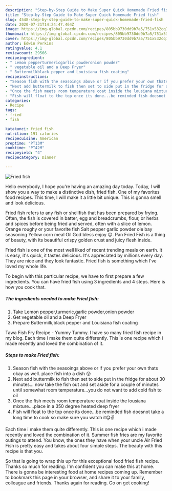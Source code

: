 ```yaml
---
description: "Step-by-Step Guide to Make Super Quick Homemade Fried fish"
title: "Step-by-Step Guide to Make Super Quick Homemade Fried fish"
slug: 4548-step-by-step-guide-to-make-super-quick-homemade-fried-fish
date: 2020-07-21T14:24:47.464Z
image: https://img-global.cpcdn.com/recipes/805bb9730dd9b7a5/751x532cq70/fried-fish-recipe-main-photo.jpg
thumbnail: https://img-global.cpcdn.com/recipes/805bb9730dd9b7a5/751x532cq70/fried-fish-recipe-main-photo.jpg
cover: https://img-global.cpcdn.com/recipes/805bb9730dd9b7a5/751x532cq70/fried-fish-recipe-main-photo.jpg
author: Edwin Perkins
ratingvalue: 4.1
reviewcount: 29566
recipeingredient:
- " Lemon pepperturmericgarlic powderonion powder"
- " vegetable oil and a Deep Fryer"
- " Buttermilkblack pepper and Louisiana fish coating"
recipeinstructions:
- "Season fish with the seasoings above or if you prefer your own thats okay as well. place fish into a dish 😚"
- "Next add buttermilk to fish then set to side put in the fridge for about 30 minutes... now take the fish out and set aside for a couple of minutes until somewhat room temperature...you do not want to add cold fish to oil"
- "Once the fish meets room temperature coat inside the lousiana mixture....place in a 350 degree heated deep fryer"
- "Fish will float to the top once its done...be reminded fish doesnot take a long time to cook so make sure you watch it😋✌"
categories:
- Recipe
tags:
- fried
- fish

katakunci: fried fish 
nutrition: 191 calories
recipecuisine: American
preptime: "PT13M"
cooktime: "PT42M"
recipeyield: "4"
recipecategory: Dinner

---
```



![Fried fish](https://img-global.cpcdn.com/recipes/805bb9730dd9b7a5/751x532cq70/fried-fish-recipe-main-photo.jpg)

Hello everybody, I hope you're having an amazing day today. Today, I will show you a way to make a distinctive dish, fried fish. One of my favorites food recipes. This time, I will make it a little bit unique. This is gonna smell and look delicious.

Fried fish refers to any fish or shellfish that has been prepared by frying. Often, the fish is covered in batter, egg and breadcrumbs, flour, or herbs and spices before being fried and served, often with a slice of lemon. Orange roughy or your favorite fish Salt pepper garlic powder ole bay seasoning Yellow corn meal Oil God bless enjoy 😊. Pan Fried Fish is a thing of beauty, with its beautiful crispy golden crust and juicy flesh inside.

Fried fish is one of the most well liked of recent trending meals on earth. It is easy, it's quick, it tastes delicious. It's appreciated by millions every day. They are nice and they look fantastic. Fried fish is something which I've loved my whole life.


To begin with this particular recipe, we have to first prepare a few ingredients. You can have fried fish using 3 ingredients and 4 steps. Here is how you cook that.

<!--inarticleads1-->

##### The ingredients needed to make Fried fish:

1. Take  Lemon pepper,turmeric,garlic powder,onion powder
1. Get  vegetable oil and a Deep Fryer
1. Prepare  Buttermilk,black pepper and Louisiana fish coating


Tawa Fish Fry Recipe - Yummy Tummy. I have so many fried fish recipe in my blog. Each time i make them quite differently. This is one recipe which i made recently and loved the combination of it. 

<!--inarticleads2-->

##### Steps to make Fried fish:

1. Season fish with the seasoings above or if you prefer your own thats okay as well. place fish into a dish 😚
1. Next add buttermilk to fish then set to side put in the fridge for about 30 minutes... now take the fish out and set aside for a couple of minutes until somewhat room temperature...you do not want to add cold fish to oil
1. Once the fish meets room temperature coat inside the lousiana mixture....place in a 350 degree heated deep fryer
1. Fish will float to the top once its done...be reminded fish doesnot take a long time to cook so make sure you watch it😋✌


Each time i make them quite differently. This is one recipe which i made recently and loved the combination of it. Summer fish fries are my favorite outings to attend. You know, the ones they have when your uncle Air Fried Fish is pretty easy and takes about four simple steps. The beauty with this recipe is that you. 

So that is going to wrap this up for this exceptional food fried fish recipe. Thanks so much for reading. I'm confident you can make this at home. There is gonna be interesting food at home recipes coming up. Remember to bookmark this page in your browser, and share it to your family, colleague and friends. Thanks again for reading. Go on get cooking!
